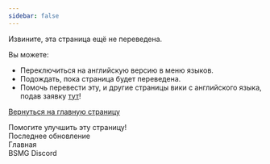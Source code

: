 ```yaml
---
sidebar: false
---
```


<!-- Disable header rule to hide page from search -->
<!-- markdownlint-disable MD041 -->
Извините, эта страница ещё не переведена.

Вы можете:

* Переключиться на английскую версию в меню языков.
* Подождать, пока страница будет переведена.
* Помочь перевести эту, и другие страницы вики с английского языка, подав заявку [тут](https://forms.gle/e3BqA3poMjESARe76)!

[Вернуться на главную страницу](/ru/)

Помогите улучшить эту страницу!  
Последнее обновление  
Главная  
BSMG Discord
